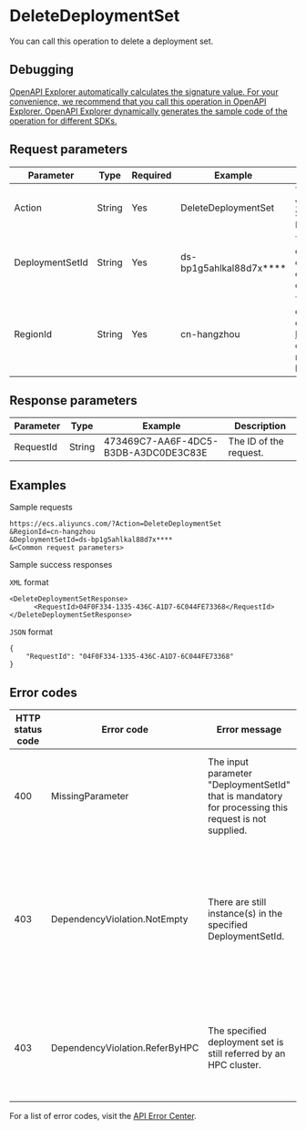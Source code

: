 # DeleteDeploymentSet

You can call this operation to delete a deployment set.

## Debugging

[OpenAPI Explorer automatically calculates the signature value. For your convenience, we recommend that you call this operation in OpenAPI Explorer. OpenAPI Explorer dynamically generates the sample code of the operation for different SDKs.](https://api.aliyun.com/#product=Ecs&api=DeleteDeploymentSet&type=RPC&version=2014-05-26)

## Request parameters

|Parameter|Type|Required|Example|Description|
|---------|----|--------|-------|-----------|
|Action|String|Yes|DeleteDeploymentSet|The operation that you want to perform. Set the value to DeleteDeploymentSet. |
|DeploymentSetId|String|Yes|ds-bp1g5ahlkal88d7x\*\*\*\*|The ID of the deployment set. You cannot delete a deployment set that contains instances. |
|RegionId|String|Yes|cn-hangzhou|The region ID of the deployment set. You can call the [DescribeRegions](~~25609~~) operation to query the most recent region list. |

## Response parameters

|Parameter|Type|Example|Description|
|---------|----|-------|-----------|
|RequestId|String|473469C7-AA6F-4DC5-B3DB-A3DC0DE3C83E|The ID of the request. |

## Examples

Sample requests

```
https://ecs.aliyuncs.com/?Action=DeleteDeploymentSet
&RegionId=cn-hangzhou
&DeploymentSetId=ds-bp1g5ahlkal88d7x****
&<Common request parameters>
```

Sample success responses

`XML` format

```
<DeleteDeploymentSetResponse>
      <RequestId>04F0F334-1335-436C-A1D7-6C044FE73368</RequestId>
</DeleteDeploymentSetResponse>
```

`JSON` format

```
{
    "RequestId": "04F0F334-1335-436C-A1D7-6C044FE73368"
}
```

## Error codes

|HTTP status code|Error code|Error message|Description|
|----------------|----------|-------------|-----------|
|400|MissingParameter|The input parameter "DeploymentSetId" that is mandatory for processing this request is not supplied.|The error message returned because the required DeploymentSetId parameter is not specified.|
|403|DependencyViolation.NotEmpty|There are still instance\(s\) in the specified DeploymentSetId.|The error message returned because the specified deployment set contains instances. You must remove the instances before you can delete the deployment set.|
|403|DependencyViolation.ReferByHPC|The specified deployment set is still referred by an HPC cluster.|The error message returned because the specified deployment set is associated with other HPC clusters.|

For a list of error codes, visit the [API Error Center](https://error-center.alibabacloud.com/status/product/Ecs).

